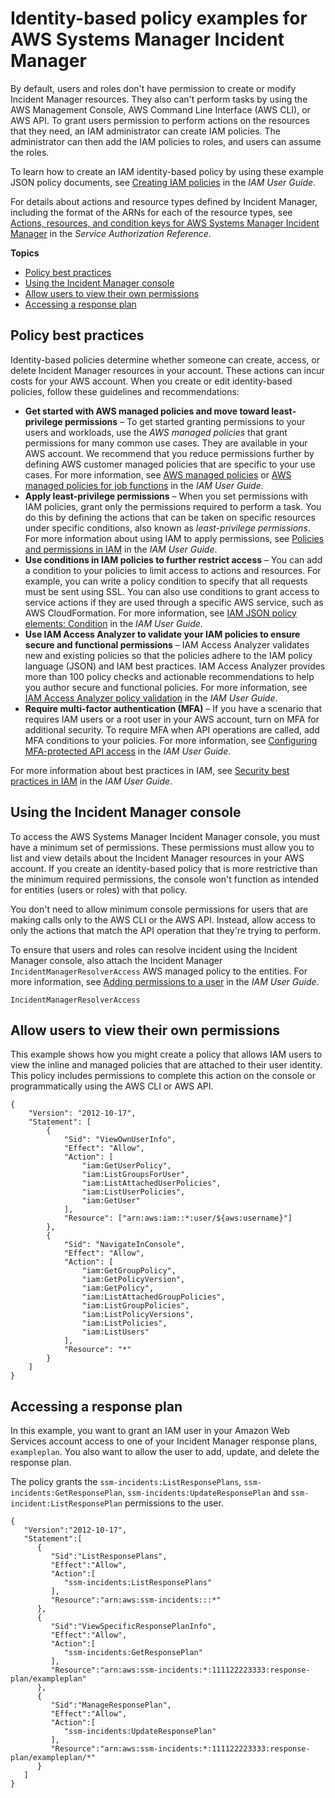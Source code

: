 # Identity\-based policy examples for AWS Systems Manager Incident Manager<a name="security_iam_id-based-policy-examples"></a>

By default, users and roles don't have permission to create or modify Incident Manager resources\. They also can't perform tasks by using the AWS Management Console, AWS Command Line Interface \(AWS CLI\), or AWS API\. To grant users permission to perform actions on the resources that they need, an IAM administrator can create IAM policies\. The administrator can then add the IAM policies to roles, and users can assume the roles\.

To learn how to create an IAM identity\-based policy by using these example JSON policy documents, see [Creating IAM policies](https://docs.aws.amazon.com/IAM/latest/UserGuide/access_policies_create-console.html) in the *IAM User Guide*\.

For details about actions and resource types defined by Incident Manager, including the format of the ARNs for each of the resource types, see [Actions, resources, and condition keys for AWS Systems Manager Incident Manager](https://docs.aws.amazon.com/service-authorization/latest/reference/list_awssystemsmanagerincidentmanager.html) in the *Service Authorization Reference*\.

**Topics**
+ [Policy best practices](#security_iam_service-with-iam-policy-best-practices)
+ [Using the Incident Manager console](#security_iam_id-based-policy-examples-console)
+ [Allow users to view their own permissions](#security_iam_id-based-policy-examples-view-own-permissions)
+ [Accessing a response plan](#security_iam_id-based-policy-examples-access-response-plan)

## Policy best practices<a name="security_iam_service-with-iam-policy-best-practices"></a>

Identity\-based policies determine whether someone can create, access, or delete Incident Manager resources in your account\. These actions can incur costs for your AWS account\. When you create or edit identity\-based policies, follow these guidelines and recommendations:
+ **Get started with AWS managed policies and move toward least\-privilege permissions** – To get started granting permissions to your users and workloads, use the *AWS managed policies* that grant permissions for many common use cases\. They are available in your AWS account\. We recommend that you reduce permissions further by defining AWS customer managed policies that are specific to your use cases\. For more information, see [AWS managed policies](https://docs.aws.amazon.com/IAM/latest/UserGuide/access_policies_managed-vs-inline.html#aws-managed-policies) or [AWS managed policies for job functions](https://docs.aws.amazon.com/IAM/latest/UserGuide/access_policies_job-functions.html) in the *IAM User Guide*\.
+ **Apply least\-privilege permissions** – When you set permissions with IAM policies, grant only the permissions required to perform a task\. You do this by defining the actions that can be taken on specific resources under specific conditions, also known as *least\-privilege permissions*\. For more information about using IAM to apply permissions, see [ Policies and permissions in IAM](https://docs.aws.amazon.com/IAM/latest/UserGuide/access_policies.html) in the *IAM User Guide*\.
+ **Use conditions in IAM policies to further restrict access** – You can add a condition to your policies to limit access to actions and resources\. For example, you can write a policy condition to specify that all requests must be sent using SSL\. You can also use conditions to grant access to service actions if they are used through a specific AWS service, such as AWS CloudFormation\. For more information, see [ IAM JSON policy elements: Condition](https://docs.aws.amazon.com/IAM/latest/UserGuide/reference_policies_elements_condition.html) in the *IAM User Guide*\.
+ **Use IAM Access Analyzer to validate your IAM policies to ensure secure and functional permissions** – IAM Access Analyzer validates new and existing policies so that the policies adhere to the IAM policy language \(JSON\) and IAM best practices\. IAM Access Analyzer provides more than 100 policy checks and actionable recommendations to help you author secure and functional policies\. For more information, see [IAM Access Analyzer policy validation](https://docs.aws.amazon.com/IAM/latest/UserGuide/access-analyzer-policy-validation.html) in the *IAM User Guide*\.
+ **Require multi\-factor authentication \(MFA\)** – If you have a scenario that requires IAM users or a root user in your AWS account, turn on MFA for additional security\. To require MFA when API operations are called, add MFA conditions to your policies\. For more information, see [ Configuring MFA\-protected API access](https://docs.aws.amazon.com/IAM/latest/UserGuide/id_credentials_mfa_configure-api-require.html) in the *IAM User Guide*\.

For more information about best practices in IAM, see [Security best practices in IAM](https://docs.aws.amazon.com/IAM/latest/UserGuide/best-practices.html) in the *IAM User Guide*\.

## Using the Incident Manager console<a name="security_iam_id-based-policy-examples-console"></a>

To access the AWS Systems Manager Incident Manager console, you must have a minimum set of permissions\. These permissions must allow you to list and view details about the Incident Manager resources in your AWS account\. If you create an identity\-based policy that is more restrictive than the minimum required permissions, the console won't function as intended for entities \(users or roles\) with that policy\.

You don't need to allow minimum console permissions for users that are making calls only to the AWS CLI or the AWS API\. Instead, allow access to only the actions that match the API operation that they're trying to perform\.

To ensure that users and roles can resolve incident using the Incident Manager console, also attach the Incident Manager `IncidentManagerResolverAccess` AWS managed policy to the entities\. For more information, see [Adding permissions to a user](https://docs.aws.amazon.com/IAM/latest/UserGuide/id_users_change-permissions.html#users_change_permissions-add-console) in the *IAM User Guide*\.

```
IncidentManagerResolverAccess
```

## Allow users to view their own permissions<a name="security_iam_id-based-policy-examples-view-own-permissions"></a>

This example shows how you might create a policy that allows IAM users to view the inline and managed policies that are attached to their user identity\. This policy includes permissions to complete this action on the console or programmatically using the AWS CLI or AWS API\.

```
{
    "Version": "2012-10-17",
    "Statement": [
        {
            "Sid": "ViewOwnUserInfo",
            "Effect": "Allow",
            "Action": [
                "iam:GetUserPolicy",
                "iam:ListGroupsForUser",
                "iam:ListAttachedUserPolicies",
                "iam:ListUserPolicies",
                "iam:GetUser"
            ],
            "Resource": ["arn:aws:iam::*:user/${aws:username}"]
        },
        {
            "Sid": "NavigateInConsole",
            "Effect": "Allow",
            "Action": [
                "iam:GetGroupPolicy",
                "iam:GetPolicyVersion",
                "iam:GetPolicy",
                "iam:ListAttachedGroupPolicies",
                "iam:ListGroupPolicies",
                "iam:ListPolicyVersions",
                "iam:ListPolicies",
                "iam:ListUsers"
            ],
            "Resource": "*"
        }
    ]
}
```

## Accessing a response plan<a name="security_iam_id-based-policy-examples-access-response-plan"></a>

In this example, you want to grant an IAM user in your Amazon Web Services account access to one of your Incident Manager response plans, `exampleplan`\. You also want to allow the user to add, update, and delete the response plan\.

The policy grants the `ssm-incidents:ListResponsePlans`, `ssm-incidents:GetResponsePlan`, `ssm-incidents:UpdateResponsePlan` and `ssm-incident:ListResponsePlan` permissions to the user\.

```
{
   "Version":"2012-10-17",
   "Statement":[
      {
         "Sid":"ListResponsePlans",
         "Effect":"Allow",
         "Action":[
            "ssm-incidents:ListResponsePlans"
         ],
         "Resource":"arn:aws:ssm-incidents:::*"
      },
      {
         "Sid":"ViewSpecificResponsePlanInfo",
         "Effect":"Allow",
         "Action":[
            "ssm-incidents:GetResponsePlan"
         ],
         "Resource":"arn:aws:ssm-incidents:*:111122223333:response-plan/exampleplan"
      },
      {
         "Sid":"ManageResponsePlan",
         "Effect":"Allow",
         "Action":[
            "ssm-incidents:UpdateResponsePlan"
         ],
         "Resource":"arn:aws:ssm-incidents:*:111122223333:response-plan/exampleplan/*"
      }
   ]
}
```